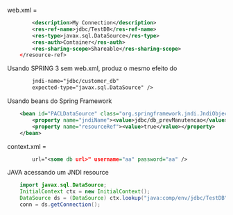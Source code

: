 web.xml = 
```xml	<resource-ref> 
		<description>My Connection</description> 
		<res-ref-name>jdbc/TestDB</res-ref-name> 
		<res-type>javax.sql.DataSource</res-type> 
		<res-auth>Container</res-auth> 
		<res-sharing-scope>Shareable</res-sharing-scope> 
	</resource-ref> 
```
Usando SPRING 3 sem web.xml, produz o mesmo efeito do <resource-ref>
```xml	<jee:jndi-lookup id="customerDataSource"
		jndi-name="jdbc/customer_db"
		expected-type="javax.sql.DataSource" />	
```
Usando beans do Spring Framework
```xml	<!-- JNDI DataSource for J2EE environments -->
  	<bean id="PACLDataSource" class="org.springframework.jndi.JndiObjectFactoryBean">
		<property name="jndiName"><value>jdbc/db_prevManutencao</value></property>
		<property name="resourceRef"><value>true</value></property>
	</bean>
```
context.xml =  
```xml	<Resource auth="Container" name="jdbc/TestDB" driverClassName="oracle.jdbc.driver.OracleDriver" type="javax.sql.DataSource" maxActive="20" maxIdle="10" maxWait="-1" 
		url="<some db url>" username="aa" password="aa" /> 
```
JAVA acessando um JNDI resource
```java	import javax.naming.InitialContext;
	import javax.sql.DataSource;
	InitialContext ctx = new InitialContext(); 
	DataSource ds = (DataSource) ctx.lookup("java:comp/env/jdbc/TestDB"); 
	conn = ds.getConnection();
```
